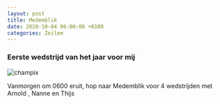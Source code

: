 ```yaml
---
layout: post
title: Medemblik
date: 2020-10-04 06:00:00 +0100
categories: Zeilem
---
```


### Eerste wedstrijd van het jaar voor mij

![champix](https://prisse.net/medemblik.jpg)  

Vanmorgen om 0600 eruit, hop naar Medemblik voor 4 wedstrijden met Arnold , Nanne en Thijs
